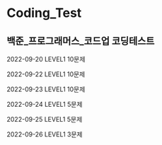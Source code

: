 # Coding_Test
## 백준_프로그래머스_코드업 코딩테스트

2022-09-20 LEVEL1 10문제 

2022-09-22 LEVEL1 10문제

2022-09-23 LEVEL1 10문제

2022-09-24 LEVEL1 5문제

2022-09-25 LEVEL1 5문제

2022-09-26 LEVEL1 3문제
